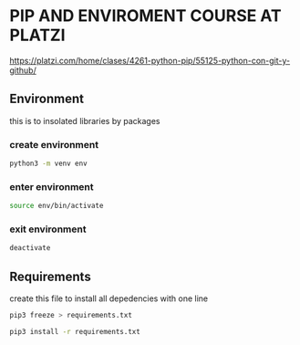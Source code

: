 # PIP AND ENVIROMENT COURSE AT PLATZI

https://platzi.com/home/clases/4261-python-pip/55125-python-con-git-y-github/

## Environment

this is to insolated libraries by packages

### create environment

```sh
python3 -m venv env
```

### enter environment

```sh
source env/bin/activate
```

### exit environment

```sh
deactivate
```

## Requirements

create this file to install all depedencies with one line

```sh
pip3 freeze > requirements.txt
```

```sh
pip3 install -r requirements.txt
```
